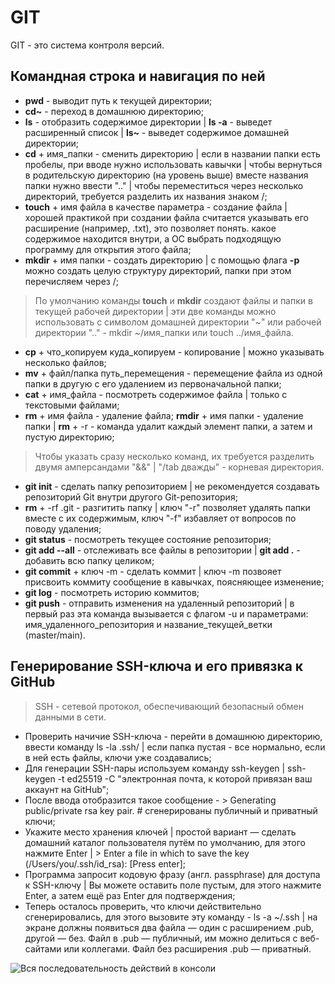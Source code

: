 # GIT
GIT - это система контроля версий. <br>

 ## Командная строка и навигация по ней

 * **pwd** - выводит путь к текущей директории;
 * **cd~** - переход в домашнюю директорию;
 * **ls** - отобразить содержимое директории | **ls -a** - выведет расширенный список | **ls~** - выведет содержимое домашней директории;
 * **cd** + имя_папки - сменить директорию | если в названии папки есть пробелы, при вводе нужно использовать кавычки | чтобы вернуться в родительскую директорию (на уровень выше) вместе названия папки нужно ввести ".." | чтобы переместиться через несколько директорий, требуется разделить их названия знаком /;
 * **touch** + имя файла в качестве параметра - создание файла | хорошей практикой при создании файла считается указывать его расширение (например, .txt), это позволяет понять. какое содержимое находится внутри, а ОС выбрать подходящую программу для открытия этого файла;
 * **mkdir** + имя папки - создать директорию | с помощью флага **-p** можно создать целую структуру директорий, папки при этом перечисляем через /;
 >По умолчанию команды **touch** и **mkdir** создают файлы и папки в текущей рабочей директории | эти две команды можно использовать с символом домашней директории "~" или рабочей директории ".." - mkdir ~/имя_папки или touch ../имя_файла.
 * **cp** + что_копируем куда_копируем - копирование | можно указывать несколько файлов;
 * **mv** + файл/папка путь_перемещения - перемещение файла из одной папки в другую с его удалением из первоначальной папки;
 * **cat** + имя_файла - посмотреть содержимое файла | только с текстовыми файлами;
 * **rm** + имя файла - удаление файла;
 **rmdir** + имя папки - удаление папки | **rm** + -r - команда удалит каждый элемент папки, а затем и пустую директорию;
 >Чтобы указать сразу несколько команд, их требуется разделить двумя амперсандами "&&" | "/tab дважды" - корневая директория.
 * **git init** - сделать папку репозиторием | не рекомендуется создавать репозиторий Git внутри другого Git-репозитория;
 * **rm** + -rf .git - разгитить папку | ключ "-r" позволяет удалять папки вместе с их содержимым, ключ "-f" избавляет от вопросов по поводу удаления;
 * **git status** - посмотреть текущее состояние репозитория;
 * **git add --all** - отслеживать все файлы в репозитории | **git add .** - добавить всю папку целиком;
 * **git commit** + ключ -m - сделать коммит | ключ -m позвояет присвоить коммиту сообщение в кавычках, поясняющее изменение;
 * **git log** - посмотреть историю коммитов;
 * **git push** - отправить изменения на удаленный репозиторий | в первый раз эта команда вызывается с флагом -u и параметрами: имя_удаленного_репозитория и название_текущей_ветки (master/main).

 ## Генерирование SSH-ключа и его привязка к GitHub

 >SSH - сетевой протокол, обеспечивающий безопасный обмен данными в сети.

 * Проверить начичие SSH-ключа - перейти в домашнюю директорию, ввести команду ls -la .ssh/ | если папка пустая - все нормально, если в ней есть файлы, ключи уже создавались;
 * Для генерации SSH-пары используем команду ssh-keygen | ssh-keygen -t ed25519 -C "электронная почта, к которой привязан ваш аккаунт на GitHub";
 * После ввода отобразится такое сообщение - > Generating public/private rsa key pair. # сгенерированы публичный и приватный ключи;
 * Укажите место хранения ключей | простой вариант — сделать домашний каталог пользователя путём по умолчанию, для этого нажмите Enter | > Enter a file in which to save the key (/Users/you/.ssh/id_rsa): [Press enter];
 * Программа запросит кодовую фразу (англ. passphrase) для доступа к SSH-ключу | Вы можете оставить поле пустым, для этого нажмите Enter, а затем ещё раз Enter для подтверждения;
 * Теперь осталось проверить, что ключи действительно сгенерировались, для этого вызовите эту команду - ls -a ~/.ssh | на экране должны появиться два файла — один с расширением .pub, другой — без. Файл в .pub — публичный, им можно делиться с веб-сайтами или коллегами. Файл без расширения .pub — приватный. 

 ![Вся последовательность действий в консоли](https://pictures.s3.yandex.net/resources/M2_T4_01_1684937563.png "Вся последовательность действий в консоли. Фотография взята из Яндекс.Практикум.")


